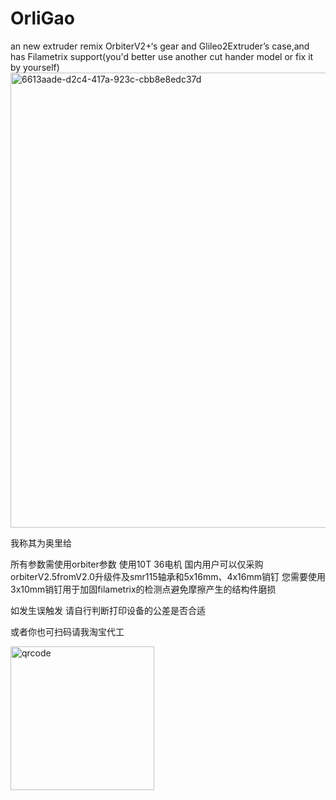 # OrliGao
an new extruder remix OrbiterV2+‘s gear and Glileo2Extruder’s case,and has Filametrix support(you'd better use another cut hander model or fix it by yourself)
<img width="734" height="728" alt="6613aade-d2c4-417a-923c-cbb8e8edc37d" src="https://github.com/user-attachments/assets/00667784-170d-4f52-bc56-b72b131d0c33" />

我称其为奥里给

所有参数需使用orbiter参数 
使用10T 36电机 
国内用户可以仅采购orbiterV2.5fromV2.0升级件及smr115轴承和5x16mm、4x16mm销钉 
您需要使用3x10mm销钉用于加固filametrix的检测点避免摩擦产生的结构件磨损

如发生误触发 请自行判断打印设备的公差是否合适

或者你也可扫码请我淘宝代工

<img width="230" height="230" alt="qrcode" src="https://github.com/user-attachments/assets/f780dab9-75f3-4a8c-95ef-e3561d409ba3" />
